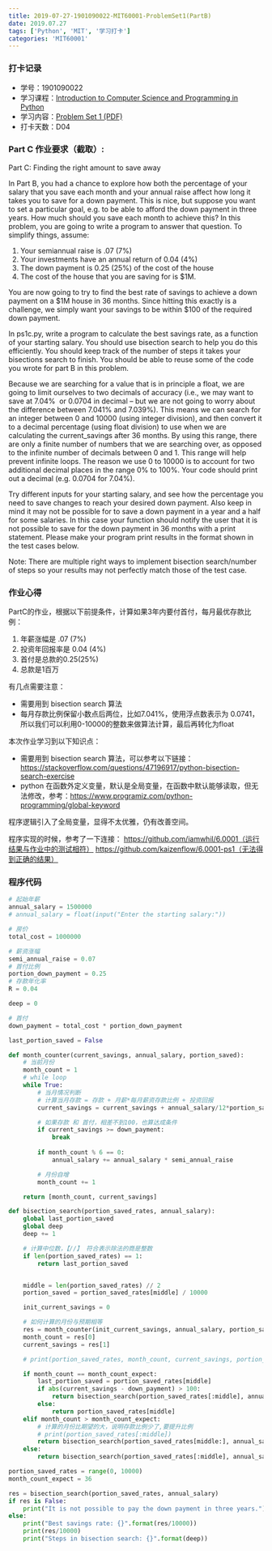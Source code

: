```yaml
---
title: 2019-07-27-1901090022-MIT60001-ProblemSet1(PartB)
date: 2019.07.27
tags: ['Python', 'MIT', '学习打卡']
categories: 'MIT60001'
---
```


### 打卡记录
- 学号：1901090022
- 学习课程：[Introduction to Computer Science and Programming in Python](https://ocw.mit.edu/courses/electrical-engineering-and-computer-science/6-0001-introduction-to-computer-science-and-programming-in-python-fall-2016/)
- 学习内容：[Problem Set 1 (PDF)](https://ocw.mit.edu/courses/electrical-engineering-and-computer-science/6-0001-introduction-to-computer-science-and-programming-in-python-fall-2016/assignments/MIT6_0001F16_ps1.pdf)
- 打卡天数：D04

### Part C 作业要求（截取）:
Part C: Finding the right amount to save away

In Part B, you had a chance to explore how both the percentage of your salary that you save each month and your annual raise affect how long it takes you to save for a down payment. This is nice, but suppose you want to set a particular goal, e.g. to be able to afford the down payment in three years. How much should you save each month to achieve this? In this problem, you are going to write a program to answer that question. To simplify things, assume:

1. Your semi­annual raise is .07 (7%)
2. Your investments have an annual return of 0.04 (4%)
3. The down payment is 0.25 (25%) of the cost of the house
4. The cost of the house that you are saving for is $1M.

You are now going to try to find the best rate of savings to achieve a down payment on a $1M house in 36 months. Since hitting this exactly is a challenge, we simply want your savings to be within $100 of the required down payment.

In ps1c.py, write a program to calculate the best savings rate, as a function of your starting salary. You should use bisection search to help you do this efficiently. You should keep track of the number of steps it takes your bisections search to finish. You should be able to reuse some of the code you wrote for part B in this problem.

Because we are searching for a value that is in principle a float, we are going to limit ourselves to two decimals of accuracy (i.e., we may want to save at 7.04% ­­ or 0.0704 in decimal – but we are not going to worry about the difference between 7.041% and 7.039%). This means we can search for an integer between 0 and 10000 (using integer division), and then convert it to a decimal percentage (using float division) to use when we are calculating the current_savings after 36 months. By using this range, there are only a finite number of numbers that we are searching over, as opposed to the infinite number of decimals between 0 and 1. This range will help prevent infinite loops. The reason we use 0 to 10000 is to account for two additional decimal places in the range 0% to 100%. Your code should print out a decimal (e.g. 0.0704 for 7.04%).

Try different inputs for your starting salary, and see how the percentage you need to save changes to reach your desired down payment. Also keep in mind it may not be possible for to save a down payment in a year and a half for some salaries. In this case your function should notify the user that it is not possible to save for the down payment in 36 months with a print statement. Please make your program print results in the format shown in the test cases below.

Note: There are multiple right ways to implement bisection search/number of steps so your results may not perfectly match those of the test case.

### 作业心得
PartC的作业，根据以下前提条件，计算如果3年内要付首付，每月最优存款比例：
1. 年薪涨幅是 .07 (7%)
2. 投资年回报率是 0.04 (4%)
3. 首付是总款的0.25(25%)
4. 总款是1百万

有几点需要注意：
- 需要用到 bisection search 算法
- 每月存款比例保留小数点后两位，比如7.041%，使用浮点数表示为 0.0741，所以我们可以利用0-10000的整数来做算法计算，最后再转化为float


本次作业学习到以下知识点：
- 需要用到 bisection search 算法，可以参考以下链接：https://stackoverflow.com/questions/47196917/python-bisection-search-exercise
- python 在函数外定义变量，默认是全局变量，在函数中默认能够读取，但无法修改，参考：https://www.programiz.com/python-programming/global-keyword

程序逻辑引入了全局变量，显得不太优雅，仍有改善空间。

程序实现的时候，参考了一下连接：
https://github.com/iamwhil/6.0001（运行结果与作业中的测试相符）
https://github.com/kaizenflow/6.0001-ps1（无法得到正确的结果）


### 程序代码
``` python
# 起始年薪
annual_salary = 1500000
# annual_salary = float(input("Enter the starting salary:"))

# 房价
total_cost = 1000000

# 薪资涨幅
semi_annual_raise = 0.07
# 首付比例
portion_down_payment = 0.25
# 存款年化率
R = 0.04

deep = 0

# 首付
down_payment = total_cost * portion_down_payment

last_portion_saved = False

def month_counter(current_savings, annual_salary, portion_saved):
    # 当前月份
    month_count = 1
    # while loop
    while True:
        # 当月情况判断
        # 计算当月存款 = 存款 + 月薪*每月薪资存款比例 + 投资回报
        current_savings = current_savings + annual_salary/12*portion_saved + current_savings*R/12

        # 如果存款 和 首付，相差不到100，也算达成条件
        if current_savings >= down_payment:
            break
        
        if month_count % 6 == 0:
            annual_salary += annual_salary * semi_annual_raise

        # 月份自增
        month_count += 1

    return [month_count, current_savings]

def bisection_search(portion_saved_rates, annual_salary):
    global last_portion_saved
    global deep
    deep += 1

    # 计算中位数，【//】 符合表示除法的商是整数
    if len(portion_saved_rates) == 1:
        return last_portion_saved


    middle = len(portion_saved_rates) // 2
    portion_saved = portion_saved_rates[middle] / 10000

    init_current_savings = 0

    # 如何计算的月份与预期相等
    res = month_counter(init_current_savings, annual_salary, portion_saved)
    month_count = res[0]
    current_savings = res[1]

    # print(portion_saved_rates, month_count, current_savings, portion_saved, abs(current_savings - down_payment))

    if month_count == month_count_expect:
        last_portion_saved = portion_saved_rates[middle]
        if abs(current_savings - down_payment) > 100:
            return bisection_search(portion_saved_rates[:middle], annual_salary)
        else:
            return portion_saved_rates[middle]
    elif month_count > month_count_expect:
        # 计算的月份比期望的大，说明存款比例少了,要提升比例
        # print(portion_saved_rates[:middle])
        return bisection_search(portion_saved_rates[middle:], annual_salary)
    else:
        return bisection_search(portion_saved_rates[:middle], annual_salary)

portion_saved_rates = range(0, 10000)
month_count_expect = 36

res = bisection_search(portion_saved_rates, annual_salary)
if res is False:
    print("It is not possible to pay the down payment in three years.")
else:
    print("Best savings rate: {}".format(res/10000))
    print(res/10000) 
    print("Steps in bisection search: {}".format(deep)) 
```